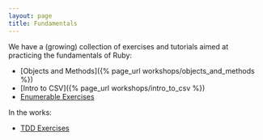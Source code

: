 ```yaml
---
layout: page
title: Fundamentals
---
```


We have a (growing) collection of exercises and tutorials aimed at practicing the fundamentals of Ruby:

* [Objects and Methods]({% page_url workshops/objects_and_methods %})
* [Intro to CSV]({% page_url workshops/intro_to_csv %})
* [Enumerable Exercises](https://github.com/JumpstartLab/enums-exercises)

In the works:

* [TDD Exercises](https://github.com/JumpstartLab/tdd-exercises)

